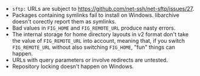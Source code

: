 - `sftp:` URLs are subject to https://github.com/net-ssh/net-sftp/issues/27.
- Packages containing symlinks fail to install on Windows.  libarchive doesn't corectly report them as symlinks.
- Bad values in `FIG_HOME` and `FIG_REMOTE_URL` produce nasty errors.
- The internal storage for home directory layouts in v2 format don't take the
  value of `FIG_REMOTE_URL` into account, meaning that, if you switch
  `FIG_REMOTE_URL` without also switching `FIG_HOME`, "fun" things can happen.
- URLs with query parameters or involve redirects are untested.
- Repository locking doesn't happen on Windows.
